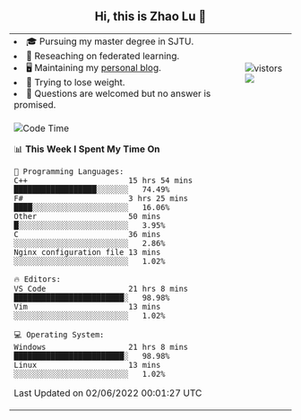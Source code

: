 <h2 align="center"> Hi, this is Zhao Lu 👋</h2>

<table style="overflow:hidden;">
    <tr> 
        <td>
            <li>🎓 Pursuing my master degree in SJTU.</li>
            <li>🌱 Reseaching on federated learning.</li>
            <li>🖥️ Maintaining my <a href="https://ifarewell.xyz">personal blog</a>.</li>
            <li>💪 Trying to lose weight.</li>
            <li>💬 Questions are welcomed but no answer is promised.</li> 
        </td>
        <td>
            <img src="https://visitor-badge.glitch.me/badge?page_id=ifarewell" alt="vistors" />
        <br>
          <img src="https://github-readme-stats.vercel.app/api?username=ifarewell&theme=graywhite&hide=prs,contribs&show_icons=true&hide_border=true&icon_color=CE1D2D&text_color=718096&bg_color=ffffff&hide_title=true" />
        </td>
    </tr>
    <tr>
        <td colspan="2">
            
<!--START_SECTION:waka-->
![Code Time](http://img.shields.io/badge/Code%20Time-180%20hrs%2032%20mins-blue)

📊 **This Week I Spent My Time On** 

```text
💬 Programming Languages: 
C++                      15 hrs 54 mins      ██████████████████░░░░░░░   74.49% 
F#                       3 hrs 25 mins       ████░░░░░░░░░░░░░░░░░░░░░   16.06% 
Other                    50 mins             █░░░░░░░░░░░░░░░░░░░░░░░░   3.95% 
C                        36 mins             ░░░░░░░░░░░░░░░░░░░░░░░░░   2.86% 
Nginx configuration file 13 mins             ░░░░░░░░░░░░░░░░░░░░░░░░░   1.02%

🔥 Editors: 
VS Code                  21 hrs 8 mins       ████████████████████████░   98.98% 
Vim                      13 mins             ░░░░░░░░░░░░░░░░░░░░░░░░░   1.02%

💻 Operating System: 
Windows                  21 hrs 8 mins       ████████████████████████░   98.98% 
Linux                    13 mins             ░░░░░░░░░░░░░░░░░░░░░░░░░   1.02%

```


 Last Updated on 02/06/2022 00:01:27 UTC
<!--END_SECTION:waka-->
            
</td></tr>
</table>

